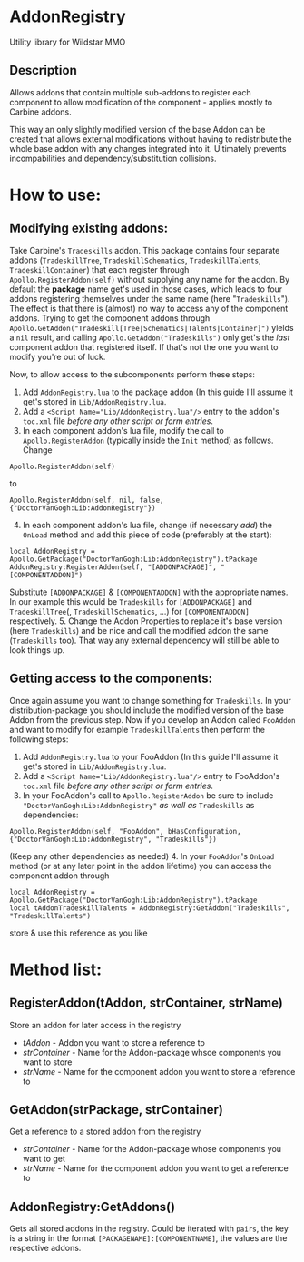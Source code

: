 AddonRegistry
=============

Utility library for Wildstar MMO

Description
-----------
Allows addons that contain multiple sub-addons to register each component to allow modification of the component - applies mostly to Carbine addons.

This way an only slightly modified version of the base Addon can be created that allows external modifications without having to redistribute the whole base addon with any changes integrated into it. Ultimately prevents incompabilities and dependency/substitution collisions.


How to use:
===========

Modifying existing addons:
--------------------------

Take Carbine's `Tradeskills` addon. This package contains four separate addons (`TradeskillTree`, `TradeskillSchematics`, `TradeskillTalents`, `TradeskillContainer`) that each register through `Apollo.RegisterAddon(self)` without supplying any name for the addon. By default the **package** name get's used in those cases, which leads to four addons registering themselves under the same name (here "`Tradeskills`"). 
The effect is that there is (almost) no way to access any of the component addons. Trying to get the component addons through `Apollo.GetAddon("Tradeskill[Tree|Schematics|Talents|Container]")` yields a `nil` result, and calling `Apollo.GetAddon("Tradeskills")` only get's the *last* component addon that registered itself. If that's not the one you want to modify you're out of luck.

Now, to allow access to the subcomponents perform these steps:
1. Add `AddonRegistry.lua` to the package addon (In this guide I'll assume it get's stored in `Lib/AddonRegistry.lua`.
2. Add a `<Script Name="Lib/AddonRegistry.lua"/>` entry to the addon's `toc.xml` file *before any other script or form entries*.
3. In each component addon's lua file, modify the call to `Apollo.RegisterAddon` (typically inside the `Init` method) as follows. Change
~~~
Apollo.RegisterAddon(self)
~~~
to
~~~
Apollo.RegisterAddon(self, nil, false, {"DoctorVanGogh:Lib:AddonRegistry"})
~~~
4. In each component addon's lua file, change (if necessary *add*) the `OnLoad` method and add this piece of code (preferably at the start):
~~~
local AddonRegistry = Apollo.GetPackage("DoctorVanGogh:Lib:AddonRegistry").tPackage
AddonRegistry:RegisterAddon(self, "[ADDONPACKAGE]", "[COMPONENTADDON]") 
~~~
Substitute `[ADDONPACKAGE]` & `[COMPONENTADDON]` with the appropriate names. In our example this would be `Tradeskills` for `[ADDONPACKAGE]` and `TradeskillTree`(, `TradeskillSchematics`, ...) for `[COMPONENTADDON]` respectively.
5. Change the Addon Properties to replace it's base version (here `Tradeskills`) and be nice and call the modified addon the same (`Tradeskills` too). That way any external dependency will still be able to look things up.



Getting access to the components:
---------------------------------

Once again assume you want to change something for `Tradeskills`. In your distribution-package you should include the modified version of the base Addon from the previous step.
Now if you develop an Addon called `FooAddon` and want to modify for example `TradeskillTalents` then perform the following steps:
1. Add `AddonRegistry.lua` to your FooAddon (In this guide I'll assume it get's stored in `Lib/AddonRegistry.lua`.
2. Add a `<Script Name="Lib/AddonRegistry.lua"/>` entry to FooAddon's `toc.xml` file *before any other script or form entries*.
3. In your FooAddon's call to `Apollo.RegisterAddon` be sure to include `"DoctorVanGogh:Lib:AddonRegistry"` *as well as* `Tradeskills` as dependencies:
~~~
Apollo.RegisterAddon(self, "FooAddon", bHasConfiguration, {"DoctorVanGogh:Lib:AddonRegistry", "Tradeskills"})
~~~
(Keep any other dependencies as needed)
4. In your `FooAddon`'s `OnLoad` method (or at any later point in the addon lifetime) you can access the component addon through
~~~
local AddonRegistry = Apollo.GetPackage("DoctorVanGogh:Lib:AddonRegistry").tPackage
local tAddonTradeskillTalents = AddonRegistry:GetAddon("Tradeskills", "TradeskillTalents")
~~~
store & use this reference as you like


Method list:
============
RegisterAddon(tAddon, strContainer, strName)
--------------------------------------------
Store an addon for later access in the registry
* *tAddon* - Addon you want to store a reference to
* *strContainer* - Name for the Addon-package whsoe components you want to store
* *strName* - Name for the component addon you want to store a reference to

GetAddon(strPackage, strContainer)
----------------------------------
Get a reference to a stored addon from the registry
* *strContainer* - Name for the Addon-package whose components you want to get
* *strName* - Name for the component addon you want to get a reference to

AddonRegistry:GetAddons()
-------------------------
Gets all stored addons in the registry. Could be iterated with `pairs`, the key is a string in the format `[PACKAGENAME]:[COMPONENTNAME]`, the values are the respective addons.

